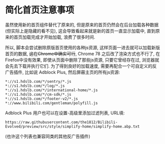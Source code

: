 # 简化首页注意事项
虽然使用新的首页组件替代了原来的, 但是原来的首页仍然会在后台加载各种数据(但实际上是隐藏的看不见), 这会导致看起来就是新的首页一直显示加载中, 直到原来的首页加载完成才开始加载, 浪费了很多时间.

所以, 脚本会尝试删除原版首页使用的各种js资源, 这样页面一进去就可以加载新版首页的数据, ~~这在Chrome中确实可行~~, Chrome 78 之后改了渲染方式也不行了, 在Firefox中没有效果, 即使从页面中删除了那些js资源, 只要它曾经存在过, 浏览器就会先去下载并执行它们. 为了得到良好的加载速度, 需要再配合一个可自定义的反广告插件, 比如说 Adblock Plus, 然后屏蔽主页的所有js资源:
```
*://s1.hdslb.com/*/sentry/*.js
*://s1.hdslb.com/*/log/*.js
*://s1.hdslb.com/*/international-home/*.js
*://s1.hdslb.com/*/cm-sdk/*.js
*://s1.hdslb.com/*/footer-v2/*.js
*://www.bilibili.com/gentleman/polyfill.js
```

Adblock Plus 用户也可以在设置-高级里添加过滤列表, URL填:
```
https://raw.githubusercontent.com/the1812/Bilibili-Evolved/preview/src/style/simplify-home/simplify-home.abp.txt
```
(也许这个列表也兼容同类的其他反广告插件)
